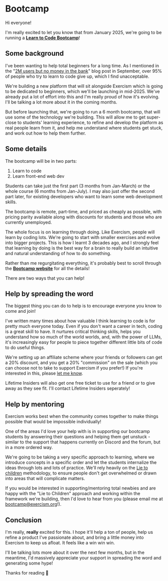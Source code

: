 # Bootcamp

Hi everyone!

I'm really excited to let you know that from January 2025, we're going to be running a **[Learn to Code Bootcamp](https://bootcamp.exercism.org)**!

## Some background

I've been wanting to help total beginners for a long time. 
As I mentioned in the "[2M users but no money in the bank](https://exercism.org/blog/september-2024-restructure)" blog post in September,
over 95% of people who try to learn to code give up, which I find unacceptable.

We're building a new platform that will sit alongside Exercism which is going to be dedicated to beginners, which we'll be launching in mid-2025. 
We've already put a lot of effort into this and I'm really proud of how it's evolving.
I'll be talking a lot more about it in the coming months.

But before launching that, we're going to run a 6 month bootcamp, that will use some of the technology we're building. This will allow me to get super-close to students' learning experience, to refine and develop the platform as real people learn from it, and help me understand where students get stuck, and work out how to help them further.

## Some details

The bootcamp will be in two parts:
1. Learn to code
2. Learn front-end web dev

Students can take just the first part (3 months from Jan-March) or the whole course (6 months from Jan-July). 
I may also just offer the second part later, for existing developers who want to learn some web development skills.

The bootcamp is remote, part-time, and priced as cheaply as possible, with 
pricing parity available along with discounts for students and those who are currently unemployed.

The whole focus is on learning through doing. 
Like Exercism, people will learn by coding lots.
We're going to start with smaller exercises and evolve into bigger projects.
This is how I learnt 3 decades ago, and I strongly feel that learning by doing is the best way for a brain to really build an intuitive and natural understanding of how to do something.

Rather than me regurgitating everything, it's probably best to scroll through the **[Bootcamp website](https://bootcamp.exercism.org)** for all the details!

There are two ways that you can help!

## Help by spreading the word

The biggest thing you can do to help is to encourage everyone you know to come and join!

I've written many times about how valuable I think learning to code is for pretty much everyone today.
Even if you don't want a career in tech, coding is a great skill to have. It nurtures critical thinking skills, helps you understand how so much of the world worlds, and, with the power of LLMs, it's increasingly easy for people to piece together different little bits of code to do useful things.

We're setting up an affiliate scheme where your friends or followers can get a 20% discount, and you get a 20% "commission" on the sale (which you can choose not to take to support Exercism if you prefer!)
If you're interested in this, please [let me know](mailto:bootcamp@exercism.org).

Lifetime Insiders will also get one free ticket to use for a friend or to give away as they see fit. 
I'll contact Lifetime Insiders seperately!

## Help by mentoring

Exercism works best when the community comes together to make things possible that would be impossible individually!

One of the areas I'd love your help with is in supporting our bootcamp students by answering their questions and helping them get unstuck - similar to the support that happens currently on Discord and the forum, but in a more ordered way.

We're going to be taking a very specific approach to learning, where we introduce concepts in a specific order and let the students internalize the ideas through lots and lots of practice.
We'll rely heavily on the [Lie to children](https://en.wikipedia.org/wiki/Lie-to-children) methodology, to ensure people don't get overwhelmed or drawn into areas that will complicate matters. 

If you would be interested in supporting/mentoring total newbies and are happy with the "Lie to Children" approach and working within the framework we're building, then I'd love to hear from you (please email me at [bootcamp@exercism.org](mailto:bootcamp@exercism.org)!).

## Conclusion

I'm really, **really** excited for this. 
I hope it'll help a ton of people, help us refine a product I've passionate about, and bring a little money into Exercism to keep us afloat. 
It feels like a win win win.

I'll be talking lots more about it over the next few months, but in the meantime, I'd massively appreciate your support in spreading the word and generating some hype! 

Thanks for reading 🙂

